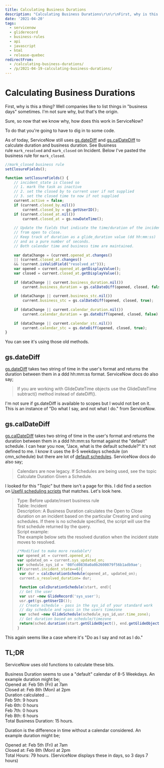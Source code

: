 ```yaml
---
title: Calculating Business Durations
description: "Calculating Business Durations\r\n\r\nFirst, why is this a thing? Well companies like to list things in \"business days\" sometimes. I'm not sure why, but that's t..."
date: '2021-04-20'
tags:
  - servicenow
  - gliderecord
  - business-rules
  - api
  - javascript
  - html
  - release-quebec
redirectFrom:
  - /calculating-business-durations/
  - /p/2021-04-19-calculating-business-durations/
---
```


# Calculating Business Durations

First, why is this a thing? Well companies like to list things in "business days" sometimes. I'm not sure why, but that's the origin.

Sure, so now that we know why, how does this work in ServiceNow?

To do that you're going to have to dig in to some code.

As of today, ServiceNow still uses [gs.dateDiff](https://developer.servicenow.com/dev.do#!/reference/api/quebec/server_legacy/c_GlideSystemAPI#r_GS-dateDiff_S_S_B) and [gs.calDateDiff](https://developer.servicenow.com/dev.do#!/reference/api/quebec/server_legacy/c_GlideSystemAPI#r_GS-calDateDiff_S_S_B) to calculate duration and business duration. See Business rule `mark_resolved` and `mark_closed` on Incident. Below I've pasted the business rule for `mark_closed`.

```javascript
//mark_closed business rule
setClosureFields();

function setClosureFields() {
	// incident_state is Closed so
	// 1. mark the task as inactive
	// 2. set the closed by to current user if not supplied
	// 3. set the closed time to now if not supplied
	current.active = false;
	if (current.closed_by.nil())
		current.closed_by = gs.getUserID();
	if (current.closed_at.nil())
		current.closed_at = gs.nowDateTime();
	
	// Update the fields that indicate the time/duration of the incident
    // from open to close.
	// Keep track of duration as a glide_duration value (dd hh:mm:ss)
    // and as a pure number of seconds.
	// Both calendar time and business time are maintained.
	
	var dataChange = (current.opened_at.changes() 
    || (current.closed_at.changes() 
    && !current.isValidField("resolved_at")));
	var opened = current.opened_at.getDisplayValue();
	var closed = current.closed_at.getDisplayValue();
	
	if (dataChange || current.business_duration.nil())
		current.business_duration = gs.calDateDiff(opened, closed, false);
	
	if (dataChange || current.business_stc.nil())
		current.business_stc = gs.calDateDiff(opened, closed, true);
	
	if (dataChange || current.calendar_duration.nil())
		current.calendar_duration = gs.dateDiff(opened, closed, false);
	
	if (dataChange || current.calendar_stc.nil())
		current.calendar_stc = gs.dateDiff(opened, closed, true);
}
```

You can see it's using those old methods.

## gs.dateDiff

[gs.dateDiff](https://developer.servicenow.com/dev.do#!/reference/api/quebec/server_legacy/c_GlideSystemAPI#r_GS-dateDiff_S_S_B) takes two string of time in the user's format and returns the duration between them in a ddd hh:mm:ss format. ServiceNow docs do also say;

> If you are working with GlideDateTime objects use the GlideDateTime subtract() method instead of dateDiff().

I'm not sure if gs.dateDiff is available to scopes but I would not bet on it. This is an instance of "Do what I say, and not what I do." from ServiceNow.

## gs.calDateDiff

[gs.calDateDiff](https://developer.servicenow.com/dev.do#!/reference/api/quebec/server_legacy/c_GlideSystemAPI#r_GS-calDateDiff_S_S_B) takes two string of time in the user's format and returns the duration between them in a ddd hh:mm:ss format against the "default" schedule. I can hear you now, "Jace, what is the default schedule?" It's not defined to me. I know it uses the 8-5 weekdays schedule (on cmn_schedule) but there are lot of [default schedules](https://docs.servicenow.com/bundle/quebec-platform-administration/page/administer/time/reference/r_DefaultSchedules.html). ServiceNow docs do also say;

> Calendars are now legacy. If Schedules are being used, see the topic Calculate Duration Given a Schedule.

I looked for this "Topic" but there isn't a page for this. I did find a section on [Usefil scheduling scripts](https://docs.servicenow.com/bundle/quebec-application-development/page/script/useful-scripts/concept/c_UsefulSchedulingScripts.html) that matches. Let's look here.

> Type: Before update/insert business rule\
> Table: Incident\
> Description: A Business Duration calculates the Open to Close duration on an incident based on the particular Creating and using schedules. If there is no schedule specified, the script will use the first schedule returned by the query.\
> Script example:\
> The example below sets the resolved duration when the incident state moves to resolved.
>
> ```javascript
> /*Modified to make more readable*/
> var opened_at = current.opened_at;
> var updated_on = current.sys_updated_on;
> var schedule_sys_id = '08fcd0830a0a0b2600079f56b1adb9ae';
> if(current.incident_state==6){
>  var dur = calcDurationSchedule(opened_at, updated_on);
>  current.u_resolved_duration= dur;
>
>  function calcDurationSchedule(start, end){ 
>  // Get the user   
>  var usr =new GlideRecord('sys_user');
>  usr.get(gs.getUserID());
>  // Create schedule - pass in the sys_id of your standard work 
>  // day schedule and >pass in the users timezone
>  var sched =new GlideSchedule(schedule_sys_id,usr.time_zone);
>  // Get duration based on schedule/timezone 
>  return(sched.duration(start.getGlideObject(), end.getGlideObject()));
> }
> ```

This again seems like a case where it's "Do as I say and not as I do."

## TL;DR

ServiceNow uses old functions to calculate these bits.

Business Duration seems to use a "default" calendar of 8-5 Weekdays. An example duration might be;\
Opened at: Feb 5th (Fri) at 7am\
Closed at: Feb 8th (Mon) at 2pm\
Duration calculated ...\
Feb 5th: 9 hours\
Feb 6th: 0 hours\
Feb 7th: 0 hours\
Feb 8th: 6 hours\
Total Business Duration: 15 hours.

Duration is the difference in time without a calendar considered. An example duration might be;

Opened at: Feb 5th (Fri) at 7am\
Closed at: Feb 8th (Mon) at 2pm\
Total Hours: 79 hours. (ServiceNow displays these in days, so 3 days 7 hours)